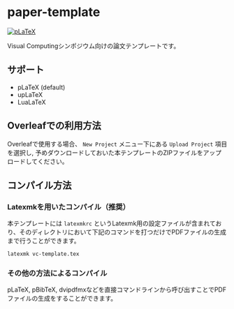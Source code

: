 # paper-template

[![pLaTeX](https://github.com/visual-computing-symposium/paper-template/actions/workflows/platex.yml/badge.svg)](https://github.com/visual-computing-symposium/paper-template/actions/workflows/platex.yml)

Visual Computingシンポジウム向けの論文テンプレートです。

## サポート

- pLaTeX (default)
- upLaTeX
- LuaLaTeX

## Overleafでの利用方法

Overleafで使用する場合、 `New Project` メニュー下にある `Upload Project` 項目を選択し, 予めダウンロードしておいた本テンプレートのZIPファイルをアップロードしてください。

## コンパイル方法

### Latexmkを用いたコンパイル（推奨）

本テンプレートには `latexmkrc` というLatexmk用の設定ファイルが含まれており、そのディレクトリにおいて下記のコマンドを打つだけでPDFファイルの生成まで行うことができます。
```bash
latexmk vc-template.tex
```

### その他の方法によるコンパイル

pLaTeX, pBibTeX, dvipdfmxなどを直接コマンドラインから呼び出すことでPDFファイルの生成をすることができます。
